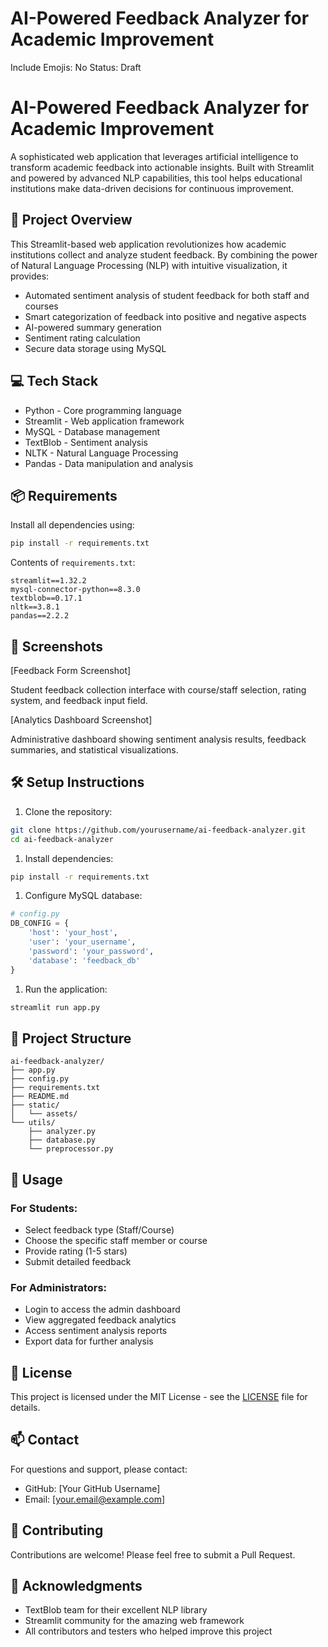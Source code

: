 # AI-Powered Feedback Analyzer for Academic Improvement

Include Emojis: No
Status: Draft

# AI-Powered Feedback Analyzer for Academic Improvement

A sophisticated web application that leverages artificial intelligence to transform academic feedback into actionable insights. Built with Streamlit and powered by advanced NLP capabilities, this tool helps educational institutions make data-driven decisions for continuous improvement.

## 🧠 Project Overview

This Streamlit-based web application revolutionizes how academic institutions collect and analyze student feedback. By combining the power of Natural Language Processing (NLP) with intuitive visualization, it provides:

- Automated sentiment analysis of student feedback for both staff and courses
- Smart categorization of feedback into positive and negative aspects
- AI-powered summary generation
- Sentiment rating calculation
- Secure data storage using MySQL

## 💻 Tech Stack

- Python - Core programming language
- Streamlit - Web application framework
- MySQL - Database management
- TextBlob - Sentiment analysis
- NLTK - Natural Language Processing
- Pandas - Data manipulation and analysis

## 📦 Requirements

Install all dependencies using:

```bash
pip install -r requirements.txt
```

Contents of `requirements.txt`:

```
streamlit==1.32.2
mysql-connector-python==8.3.0
textblob==0.17.1
nltk==3.8.1
pandas==2.2.2
```

## 📸 Screenshots

[Feedback Form Screenshot]

Student feedback collection interface with course/staff selection, rating system, and feedback input field.

[Analytics Dashboard Screenshot]

Administrative dashboard showing sentiment analysis results, feedback summaries, and statistical visualizations.

## 🛠️ Setup Instructions

1. Clone the repository:

```bash
git clone https://github.com/yourusername/ai-feedback-analyzer.git
cd ai-feedback-analyzer
```

1. Install dependencies:

```bash
pip install -r requirements.txt
```

1. Configure MySQL database:

```python
# config.py
DB_CONFIG = {
    'host': 'your_host',
    'user': 'your_username',
    'password': 'your_password',
    'database': 'feedback_db'
}
```

1. Run the application:

```bash
streamlit run app.py
```

## 📂 Project Structure

```
ai-feedback-analyzer/
├── app.py
├── config.py
├── requirements.txt
├── README.md
├── static/
│   └── assets/
└── utils/
    ├── analyzer.py
    ├── database.py
    └── preprocessor.py
```

## 🙋 Usage

### For Students:

- Select feedback type (Staff/Course)
- Choose the specific staff member or course
- Provide rating (1-5 stars)
- Submit detailed feedback

### For Administrators:

- Login to access the admin dashboard
- View aggregated feedback analytics
- Access sentiment analysis reports
- Export data for further analysis

## 📜 License

This project is licensed under the MIT License - see the [LICENSE](LICENSE) file for details.

## 📫 Contact

For questions and support, please contact:

- GitHub: [Your GitHub Username]
- Email: [your.email@example.com]

## 🤝 Contributing

Contributions are welcome! Please feel free to submit a Pull Request.

## 🌟 Acknowledgments

- TextBlob team for their excellent NLP library
- Streamlit community for the amazing web framework
- All contributors and testers who helped improve this project